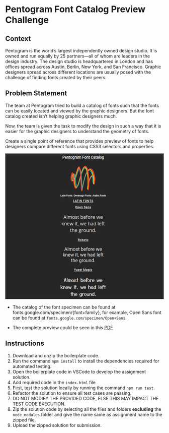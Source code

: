 # Pentogram Font Catalog Preview Challenge

## Context

Pentogram is the world’s largest independently owned design studio. It is owned and run equally by 25 partners—all of whom are leaders in the design industry. The design studio is headquartered in London and has offices spread across Austin, Berlin, New York, and San Francisco. Graphic designers spread across different locations are usually posed with the challenge of finding fonts created by their peers. 

## Problem Statement
The team at Pentogram tried to build a catalog of fonts such that the fonts can be easily located and viewed by the graphic designers. But the font catalog created isn’t helping graphic designers much. ​

Now, the team is given the task to modify the design in such a way that it is easier for the graphic designers to understand the geometry of fonts.​

Create a single point of reference that provides preview of fonts to help designers compare different fonts using CSS3 selectors and properties. 

​![](./Pentogram-Font-Catalog.png)

- The catalog of the font specimen can be found at fonts.google.com/specimen/{font+family}, for example, Open Sans font can be found at `fonts.google.com/specimen/Open+Sans`.

- The complete preview could be seen in this [PDF](./Pentogram-Font-Catalog-Preview.pdf)

## Instructions
1. Download and unzip the boilerplate code.
2. Run the command `npm install` to install the dependencies required for automated testing.
3. Open the boilerplate code in VSCode to develop the assignment solution.
4. Add required code in the `index.html` file
5. First, test the solution locally by running the command `npm run test`.
6. Refactor the solution to ensure all test cases are passing.
7. DO NOT MODIFY THE PROVIDED CODE, ELSE THIS MAY IMPACT THE TEST CODE EXECUTION.
8. Zip the solution code by selecting all the files and folders **excluding** the `node_modules` folder and give the name same as assignment name to the zipped file.
9. Upload the zipped solution for submission.

